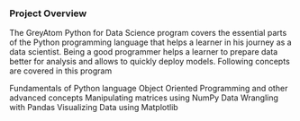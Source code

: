 ### Project Overview

 The GreyAtom Python for Data Science program covers the essential parts of the Python programming language that helps a learner in his journey as a data scientist. Being a good programmer helps a learner to prepare data better for analysis and allows to quickly deploy models. Following concepts are covered in this program

Fundamentals of Python language
Object Oriented Programming and other advanced concepts
Manipulating matrices using NumPy
Data Wrangling with Pandas
Visualizing Data using Matplotlib


